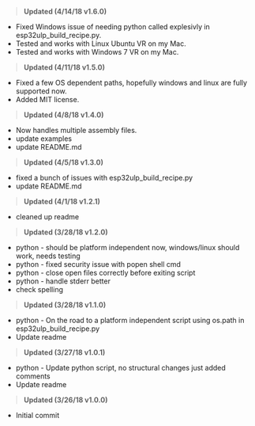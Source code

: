 ><b>Updated (4/14/18 v1.6.0)</b><br>
* Fixed Windows issue of needing python called explesivly in esp32ulp_build_recipe.py.<br>
* Tested and works with Linux Ubuntu VR on my Mac.<br>
* Tested and works with Windows 7 VR on my Mac.<br>


><b>Updated (4/11/18 v1.5.0)</b><br>
* Fixed a few OS dependent paths, hopefully windows and linux are fully supported now.<br>
* Added MIT license.<br>

><b>Updated (4/8/18 v1.4.0)</b><br>
* Now handles multiple assembly files.<br>
* update examples<br>
* update README.md<br>

><b>Updated (4/5/18 v1.3.0)</b><br>
* fixed a bunch of issues with esp32ulp_build_recipe.py<br>
* update README.md<br>

><b>Updated (4/1/18 v1.2.1)</b><br>
* cleaned up readme<br>

><b>Updated (3/28/18 v1.2.0)</b><br>
* python - should be platform independent now, windows/linux should work, needs testing<br>
* python - fixed security issue with popen shell cmd<br>
* python - close open files correctly before exiting script<br>
* python - handle stderr better<br>
* check spelling<br>

><b>Updated (3/28/18 v1.1.0)</b><br>
* python - On the road to a platform independent script using os.path in esp32ulp_build_recipe.py<br>
* Update readme<br>

><b>Updated (3/27/18 v1.0.1)</b><br>
* python - Update python script, no structural changes just added comments<br>
* Update readme<br>

><b>Updated (3/26/18 v1.0.0)</b><br>
* Initial commit<br>
